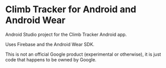 # Climb Tracker for Android and Android Wear

Android Studio project for the Climb Tracker Android app.

Uses Firebase and the Android Wear SDK.

This is not an official Google product (experimental or otherwise), it is just code that happens to be owned by Google.